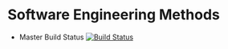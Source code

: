 # Software Engineering Methods

- Master Build Status [![Build Status](https://travis-ci.org/LiamMBailey/sem.svg?branch=master)](https://travis-ci.org/LiamMBailey/sem)
